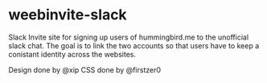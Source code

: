 # weebinvite-slack

Slack Invite site for signing up users of hummingbird.me to the unofficial slack chat. The goal is to link the two accounts so that users have to keep a conistant identity across the websites.

Design done by @xip
CSS done by @firstzer0
